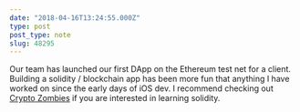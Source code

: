 ```yaml
---
date: "2018-04-16T13:24:55.000Z"
type: post 
post_type: note
slug: 48295
---
```

Our team has launched our first DApp on the Ethereum test net for a client.  Building a solidity / blockchain app has been more fun that anything I have worked on since the early days of iOS dev. I recommend checking out [Crypto Zombies](http://cryptozombies.io) if you are interested in learning solidity.
